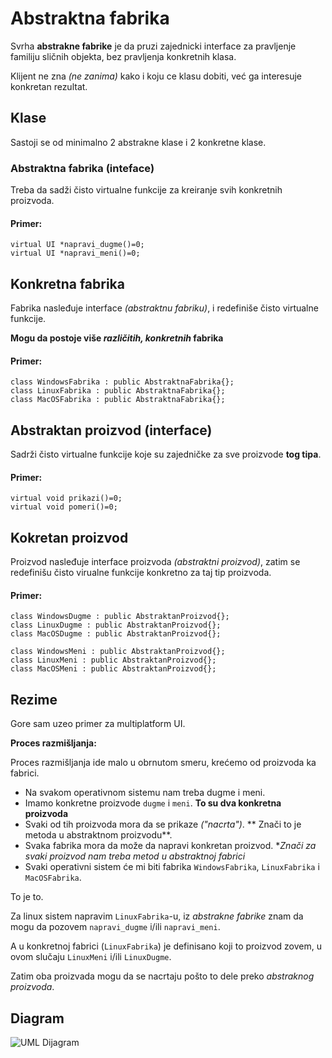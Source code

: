 # Abstraktna fabrika

Svrha **abstrakne fabrike** je da pruzi zajednicki interface za pravljenje familiju sličnih objekta, bez pravljenja konkretnih klasa.

Klijent ne zna *(ne zanima)* kako i koju ce klasu dobiti, već ga interesuje konkretan rezultat.

## Klase

Sastoji se od minimalno 2 abstrakne klase i 2 konkretne klase.

### Abstraktna fabrika (inteface)

Treba da sadži čisto virtualne funkcije za kreiranje svih konkretnih proizvoda.

#### Primer:
```
virtual UI *napravi_dugme()=0;
virtual UI *napravi_meni()=0;
```

## Konkretna fabrika
Fabrika nasleđuje interface *(abstraktnu fabriku)*, i redefiniše čisto virtualne funkcije.

**Mogu da postoje više *različitih, konkretnih* fabrika**

#### Primer:
```
class WindowsFabrika : public AbstraktnaFabrika{};
class LinuxFabrika : public AbstraktnaFabrika{};
class MacOSFabrika : public AbstraktnaFabrika{};
```

## Abstraktan proizvod (interface)
Sadrži čisto virtualne funkcije koje su zajedničke za sve proizvode **tog tipa**.

#### Primer:
```
virtual void prikazi()=0;
virtual void pomeri()=0;
```

## Kokretan proizvod
Proizvod nasleđuje interface proizvoda *(abstraktni proizvod)*, zatim se redefinišu čisto virualne funkcije konkretno za taj tip proizvoda.

#### Primer:

```
class WindowsDugme : public AbstraktanProizvod{};
class LinuxDugme : public AbstraktanProizvod{};
class MacOSDugme : public AbstraktanProizvod{};

class WindowsMeni : public AbstraktanProizvod{};
class LinuxMeni : public AbstraktanProizvod{};
class MacOSMeni : public AbstraktanProizvod{};
```

## Rezime
Gore sam uzeo primer za multiplatform UI.

**Proces razmišljanja:**

Proces razmišljanja ide malo u obrnutom smeru, krećemo od proizvoda ka fabrici.
* Na svakom operativnom sistemu nam treba dugme i meni.
* Imamo konkretne proizvode `dugme` i `meni`. **To su dva konkretna proizvoda**
* Svaki od tih proizvoda mora da se prikaze *("nacrta")*. ** Znači to je metoda u abstraktnom proizvodu**.
* Svaka fabrika mora da može da napravi konkretan proizvod. **Znači za svaki proizvod nam treba metod u abstraktnoj fabrici*
* Svaki operativni sistem će mi biti fabrika `WindowsFabrika`, `LinuxFabrika` i `MacOSFabrika`.

To je to.

Za linux sistem napravim `LinuxFabrika`-u, iz *abstrakne fabrike* znam da mogu da pozovem `napravi_dugme` i/ili `napravi_meni`.

 A u konkretnoj fabrici (`LinuxFabrika`) je definisano koji to proizvod zovem, u ovom slučaju `LinuxMeni` i/ili `LinuxDugme`.

 Zatim oba proizvada mogu da se nacrtaju pošto to dele preko *abstraknog proizvoda*.


## Diagram

![UML Dijagram](https://upload.wikimedia.org/wikipedia/commons/9/9d/Abstract_factory_UML.svg)
